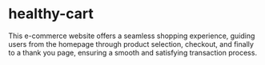 # healthy-cart
This e-commerce website offers a seamless shopping experience, guiding users from the homepage through product selection, checkout, and finally to a thank you page, ensuring a smooth and satisfying transaction process.
